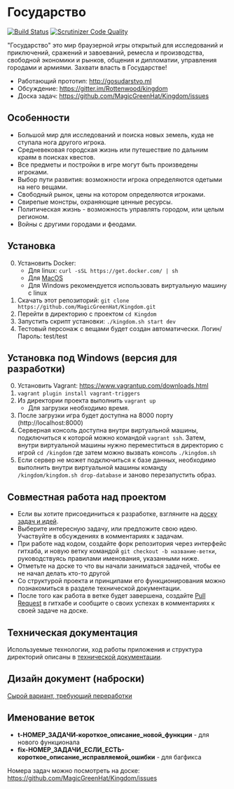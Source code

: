 Государство
===========

[![Build Status](https://travis-ci.org/MagicGreenHat/Kingdom.svg?branch=master)](https://travis-ci.org/MagicGreenHat/Kingdom) [![Scrutinizer Code Quality](https://scrutinizer-ci.com/g/MagicGreenHat/Kingdom/badges/quality-score.png?b=master)](https://scrutinizer-ci.com/g/MagicGreenHat/Kingdom/?branch=master)

"Государство" это мир браузерной игры открытый для исследований и приключений, сражений и завоеваний, ремесла и производства, свободной экономики и рынков, общения и дипломатии, управления городами и армиями. Захвати власть в Государстве!

* Работающий прототип: http://gosudarstvo.ml
* Обсуждение: https://gitter.im/Rottenwood/kingdom
* Доска задач: https://github.com/MagicGreenHat/Kingdom/issues

Особенности
-----------
* Большой мир для исследований и поиска новых земель, куда не ступала нога другого игрока.
* Средневековая городская жизнь или путешествие по дальним краям в поисках квестов.
* Все предметы и постройки в игре могут быть произведены игроками.
* Выбор пути развития: возможности игрока определяются одетыми на него вещами.
* Свободный рынок, цены на котором определяются игроками.
* Свирепые монстры, охраняющие ценные ресурсы.
* Политическая жизнь - возможность управлять городом, или целым регионом.
* Войны с другими городами и феодами.

Установка
---------
0. Установить Docker:
    * Для linux: `curl -sSL https://get.docker.com/ | sh`
    * Для [MacOS](https://www.docker.com/toolbox)
    * Для Windows рекомендуется использовать виртуальную машину с linux
0. Скачать этот репозиторий: `git clone https://github.com/MagicGreenHat/Kingdom.git`
0. Перейти в директорию с проектом `cd Kingdom`
0. Запустить скрипт установки: `./kingdom.sh start dev`
0. Тестовый персонаж с вещами будет создан автоматически. Логин/Пароль: test/test

Установка под Windows (версия для разработки)
---------------------------------------------
0. Установить Vagrant: https://www.vagrantup.com/downloads.html
0. `vagrant plugin install vagrant-triggers`
0. Из директории проекта выполнить `vagrant up`
    * Для загрузки необходимо время.
0. После загрузки игра будет доступна на 8000 порту (http://localhost:8000)
0. Серверная консоль доступна внутри виртуальной машины, подключиться к которой можно командой `vagrant ssh`. Затем, внутри виртуальной машины нужно переместиться в директорию с игрой `cd /kingdom` где затем можно вызвать консоль `./kingdom.sh`
0. Если сервер не может подключиться к базе данных, необходимо выполнить внутри виртуальной машины команду `/kingdom/kingdom.sh drop-database` и заново перезапустить образ.

Совместная работа над проектом
------------------------------
* Если вы хотите присоединиться к разработке, взгляните на [доску задач и идей](https://github.com/MagicGreenHat/Kingdom/issues).
* Выберите интересную задачу, или предложите свою идею. Участвуйте в обсуждениях в комментариях к задачам.
* При работе над кодом, создайте форк репозитория через интерфейс гитхаба, и новую ветку командой `git checkout -b название-ветки`, руководствуясь правилами именования, указанными ниже.
* Отметьте на доске то что вы начали заниматься задачей, чтобы ее не начал делать кто-то другой
* Со структурой проекта и принципами его функционирования можно познакомиться в разделе технической документации.
* После того как работа в ветке будет завершена, создайте [Pull Request](https://help.github.com/articles/using-pull-requests/) в гитхабе и сообщите о своих успехах в комментариях к своей задаче на доске.

Техническая документация
------------------------

Используемые технологии, ход работы приложения и структура директорий описаны в [технической документации](https://github.com/MagicGreenHat/Kingdom/blob/master/app/documents/TechnicalDocumentation.md).

Дизайн документ (наброски)
--------------------------

[Сырой вариант, требующий переработки](https://github.com/MagicGreenHat/Kingdom/blob/master/app/documents/Project.md)

Именование веток
----------------
* **t-НОМЕР\_ЗАДАЧИ-короткое\_описание\_новой\_функции** - для нового функционала
* **fix-НОМЕР\_ЗАДАЧИ\_ЕСЛИ\_ЕСТЬ-короткое\_описание\_исправляемой\_ошибки** - для багфикса

Номера задач можно посмотреть на доске: https://github.com/MagicGreenHat/Kingdom/issues
